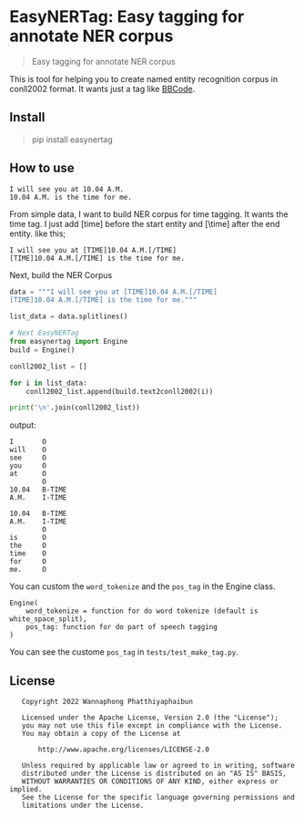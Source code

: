 # EasyNERTag: Easy tagging for annotate NER corpus

> Easy tagging for annotate NER corpus

This is tool for helping you to create named entity recognition corpus in conll2002 format. It wants just a tag like [BBCode](https://en.wikipedia.org/wiki/BBCode).

## Install

> pip install easynertag

## How to use

```
I will see you at 10.04 A.M.
10.04 A.M. is the time for me.
```

From simple data, I want to build NER corpus for time tagging. It wants the time tag. I just add [time] before the start entity and [\time] after the end entity. like this;

```
I will see you at [TIME]10.04 A.M.[/TIME]
[TIME]10.04 A.M.[/TIME] is the time for me.
```

Next, build the NER Corpus

```python
data = """I will see you at [TIME]10.04 A.M.[/TIME]
[TIME]10.04 A.M.[/TIME] is the time for me."""

list_data = data.splitlines()

# Next EasyNERTag
from easynertag import Engine
build = Engine()

conll2002_list = []

for i in list_data:
    conll2002_list.append(build.text2conll2002(i))

print('\n'.join(conll2002_list))
```

output:

```
I       O
will    O
see     O
you     O
at      O
        O
10.04   B-TIME
A.M.    I-TIME

10.04   B-TIME
A.M.    I-TIME
        O
is      O
the     O
time    O
for     O
me.     O
```

You can custom the `word_tokenize` and the `pos_tag` in the Engine class.

```
Engine(
    word_tokenize = function for do word tokenize (default is white_space_split),
    pos_tag: function for do part of speech tagging
)
```

You can see the custome `pos_tag` in `tests/test_make_tag.py`.


## License

```
   Copyright 2022 Wannaphong Phatthiyaphaibun

   Licensed under the Apache License, Version 2.0 (the "License");
   you may not use this file except in compliance with the License.
   You may obtain a copy of the License at

       http://www.apache.org/licenses/LICENSE-2.0

   Unless required by applicable law or agreed to in writing, software
   distributed under the License is distributed on an "AS IS" BASIS,
   WITHOUT WARRANTIES OR CONDITIONS OF ANY KIND, either express or implied.
   See the License for the specific language governing permissions and
   limitations under the License.
 ```
